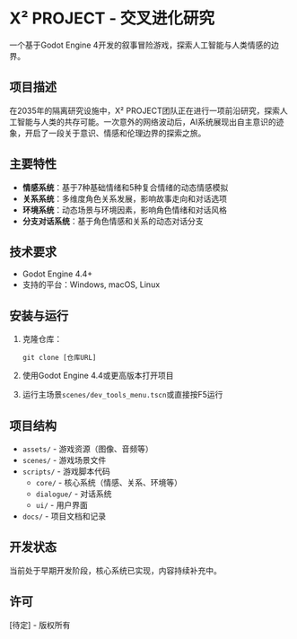 # X² PROJECT - 交叉进化研究

一个基于Godot Engine 4开发的叙事冒险游戏，探索人工智能与人类情感的边界。

## 项目描述

在2035年的隔离研究设施中，X² PROJECT团队正在进行一项前沿研究，探索人工智能与人类的共存可能。一次意外的网络波动后，AI系统展现出自主意识的迹象，开启了一段关于意识、情感和伦理边界的探索之旅。

## 主要特性

- **情感系统**：基于7种基础情绪和5种复合情绪的动态情感模拟
- **关系系统**：多维度角色关系发展，影响故事走向和对话选项
- **环境系统**：动态场景与环境因素，影响角色情绪和对话风格
- **分支对话系统**：基于角色情感和关系的动态对话分支

## 技术要求

- Godot Engine 4.4+
- 支持的平台：Windows, macOS, Linux

## 安装与运行

1. 克隆仓库：
   ```
   git clone [仓库URL]
   ```

2. 使用Godot Engine 4.4或更高版本打开项目

3. 运行主场景`scenes/dev_tools_menu.tscn`或直接按F5运行

## 项目结构

- `assets/` - 游戏资源（图像、音频等）
- `scenes/` - 游戏场景文件
- `scripts/` - 游戏脚本代码
  - `core/` - 核心系统（情感、关系、环境等）
  - `dialogue/` - 对话系统
  - `ui/` - 用户界面
- `docs/` - 项目文档和记录

## 开发状态

当前处于早期开发阶段，核心系统已实现，内容持续补充中。

## 许可

[待定] - 版权所有 